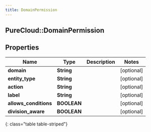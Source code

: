 ```yaml
---
title: DomainPermission
---
```

## PureCloud::DomainPermission

## Properties

|Name | Type | Description | Notes|
|------------ | ------------- | ------------- | -------------|
| **domain** | **String** |  | [optional] |
| **entity_type** | **String** |  | [optional] |
| **action** | **String** |  | [optional] |
| **label** | **String** |  | [optional] |
| **allows_conditions** | **BOOLEAN** |  | [optional] |
| **division_aware** | **BOOLEAN** |  | [optional] |
{: class="table table-striped"}


